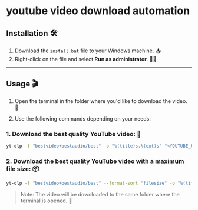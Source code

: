 # youtube video download automation


## Installation 🛠️

1. Download the `install.bat` file to your Windows machine. 📥
2. Right-click on the file and select **Run as administrator**. 👨‍💻

---

## Usage 🎬

1. Open the terminal in the folder where you'd like to download the video. 📂

2. Use the following commands depending on your needs:

### 1. Download the best quality YouTube video: 🎥
```bash
yt-dlp -f "bestvideo+bestaudio/best" -o "%(title)s.%(ext)s" "<YOUTUBE_URL>"
```

### 2. Download the best quality YouTube video with a maximum file size: 📦
```bash
yt-dlp -f "bestvideo+bestaudio/best" --format-sort "filesize" -o "%(title)s.%(ext)s" "<YOUTUBE_URL>"
```

> Note: The video will be downloaded to the same folder where the terminal is opened. 📂












